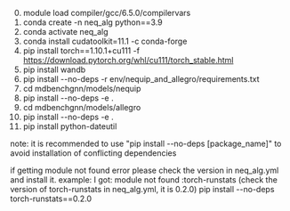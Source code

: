 0. module load compiler/gcc/6.5.0/compilervars
1. conda create -n neq_alg python==3.9
2. conda activate neq_alg
3. conda install  cudatoolkit=11.1  -c conda-forge
4. pip install torch==1.10.1+cu111  -f https://download.pytorch.org/whl/cu111/torch_stable.html
5. pip install wandb
6. pip install --no-deps -r env/nequip_and_allegro/requirements.txt
7. cd mdbenchgnn/models/nequip
8. pip install --no-deps -e . 
9. cd mdbenchgnn/models/allegro
10. pip install --no-deps -e . 
11. pip install python-dateutil



note: it is recommended to use "pip install --no-deps [package_name]" to avoid installation of conflicting dependencies

if getting module not found error please check the version in neq_alg.yml and install it.
example: I got: module not found :torch-runstats (check the version of torch-runstats in neq_alg.yml, it is 0.2.0)
pip install --no-deps torch-runstats==0.2.0


